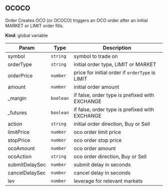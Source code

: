 <a name="OCOCO"></a>

## OCOCO
Order Creates OCO (or OCOCO) triggers an OCO order after an initial MARKET
or LIMIT order fills.

**Kind**: global variable  

| Param | Type | Description |
| --- | --- | --- |
| symbol | <code>string</code> | symbol to trade on |
| orderType | <code>string</code> | initial order type, LIMIT or MARKET |
| orderPrice | <code>number</code> | price for initial order if `orderType` is LIMIT |
| amount | <code>number</code> | initial order amount |
| _margin | <code>boolean</code> | if false, order type is prefixed with EXCHANGE |
| _futures | <code>boolean</code> | if false, order type is prefixed with EXCHANGE |
| action | <code>string</code> | initial order direction, Buy or Sell |
| limitPrice | <code>number</code> | oco order limit price |
| stopPrice | <code>number</code> | oco order stop price |
| ocoAmount | <code>number</code> | oco order amount |
| ocoAction | <code>string</code> | oco order direction, Buy or Sell |
| submitDelaySec | <code>number</code> | submit delay in seconds |
| cancelDelaySec | <code>number</code> | cancel delay in seconds |
| lev | <code>number</code> | leverage for relevant markets |

